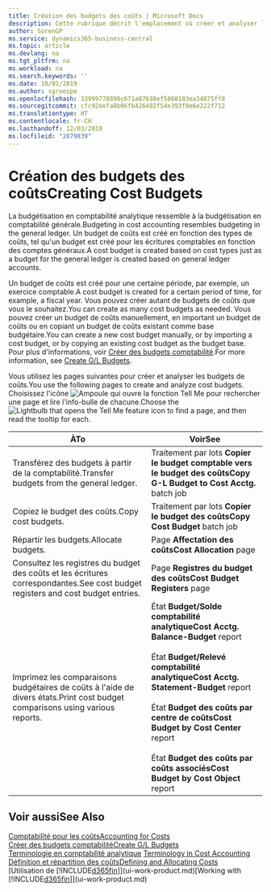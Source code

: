 ```yaml
---
title: Création des budgets des coûts | Microsoft Docs
description: Cette rubrique décrit l'emplacement où créer et analyser les budgets des coûts.
author: SorenGP
ms.service: dynamics365-business-central
ms.topic: article
ms.devlang: na
ms.tgt_pltfrm: na
ms.workload: na
ms.search.keywords: ''
ms.date: 10/01/2019
ms.author: sgroespe
ms.openlocfilehash: 33999778898c671a87638ef5868103ea34875ff8
ms.sourcegitcommit: cfc92eefa8b06fb426482f54e393f0e6e222f712
ms.translationtype: HT
ms.contentlocale: fr-CH
ms.lasthandoff: 12/03/2019
ms.locfileid: "2879839"
---
```

# <a name="creating-cost-budgets"></a><span data-ttu-id="9d7b9-103">Création des budgets des coûts</span><span class="sxs-lookup"><span data-stu-id="9d7b9-103">Creating Cost Budgets</span></span>
<span data-ttu-id="9d7b9-104">La budgétisation en comptabilité analytique ressemble à la budgétisation en comptabilité générale.</span><span class="sxs-lookup"><span data-stu-id="9d7b9-104">Budgeting in cost accounting resembles budgeting in the general ledger.</span></span> <span data-ttu-id="9d7b9-105">Un budget de coûts est créé en fonction des types de coûts, tel qu'un budget est créé pour les écritures comptables en fonction des comptes généraux.</span><span class="sxs-lookup"><span data-stu-id="9d7b9-105">A cost budget is created based on cost types just as a budget for the general ledger is created based on general ledger accounts.</span></span>  

<span data-ttu-id="9d7b9-106">Un budget de coûts est créé pour une certaine période, par exemple, un exercice comptable.</span><span class="sxs-lookup"><span data-stu-id="9d7b9-106">A cost budget is created for a certain period of time, for example, a fiscal year.</span></span> <span data-ttu-id="9d7b9-107">Vous pouvez créer autant de budgets de coûts que vous le souhaitez.</span><span class="sxs-lookup"><span data-stu-id="9d7b9-107">You can create as many cost budgets as needed.</span></span> <span data-ttu-id="9d7b9-108">Vous pouvez créer un budget de coûts manuellement, en important un budget de coûts ou en copiant un budget de coûts existant comme base budgétaire.</span><span class="sxs-lookup"><span data-stu-id="9d7b9-108">You can create a new cost budget manually, or by importing a cost budget, or by copying an existing cost budget as the budget base.</span></span> <span data-ttu-id="9d7b9-109">Pour plus d'informations, voir [Créer des budgets comptabilité](finance-how-create-budgets.md).</span><span class="sxs-lookup"><span data-stu-id="9d7b9-109">For more information, see [Create G/L Budgets](finance-how-create-budgets.md).</span></span>

<span data-ttu-id="9d7b9-110">Vous utilisez les pages suivantes pour créer et analyser les budgets de coûts.</span><span class="sxs-lookup"><span data-stu-id="9d7b9-110">You use the following pages to create and analyze cost budgets.</span></span> <span data-ttu-id="9d7b9-111">Choisissez l'icône ![Ampoule qui ouvre la fonction Tell Me](media/ui-search/search_small.png "Dites-moi ce que vous voulez faire") pour rechercher une page et lire l'info-bulle de chacune.</span><span class="sxs-lookup"><span data-stu-id="9d7b9-111">Choose the ![Lightbulb that opens the Tell Me feature](media/ui-search/search_small.png "Tell me what you want to do") icon to find a page, and then read the tooltip for each.</span></span>

|<span data-ttu-id="9d7b9-112">À</span><span class="sxs-lookup"><span data-stu-id="9d7b9-112">To</span></span>|<span data-ttu-id="9d7b9-113">Voir</span><span class="sxs-lookup"><span data-stu-id="9d7b9-113">See</span></span>|  
|--------|---------|  
|<span data-ttu-id="9d7b9-114">Transférez des budgets à partir de la comptabilité.</span><span class="sxs-lookup"><span data-stu-id="9d7b9-114">Transfer budgets from the general ledger.</span></span>|<span data-ttu-id="9d7b9-115">Traitement par lots **Copier le budget comptable vers le budget des coûts**</span><span class="sxs-lookup"><span data-stu-id="9d7b9-115">**Copy G-L Budget to Cost Acctg.** batch job</span></span>|  
|<span data-ttu-id="9d7b9-116">Copiez le budget des coûts.</span><span class="sxs-lookup"><span data-stu-id="9d7b9-116">Copy cost budgets.</span></span>|<span data-ttu-id="9d7b9-117">Traitement par lots **Copier le budget des coûts**</span><span class="sxs-lookup"><span data-stu-id="9d7b9-117">**Copy Cost Budget** batch job</span></span>|  
|<span data-ttu-id="9d7b9-118">Répartir les budgets.</span><span class="sxs-lookup"><span data-stu-id="9d7b9-118">Allocate budgets.</span></span>|<span data-ttu-id="9d7b9-119">Page **Affectation des coûts**</span><span class="sxs-lookup"><span data-stu-id="9d7b9-119">**Cost Allocation** page</span></span>|  
|<span data-ttu-id="9d7b9-120">Consultez les registres du budget des coûts et les écritures correspondantes.</span><span class="sxs-lookup"><span data-stu-id="9d7b9-120">See cost budget registers and cost budget entries.</span></span>|<span data-ttu-id="9d7b9-121">Page **Registres du budget des coûts**</span><span class="sxs-lookup"><span data-stu-id="9d7b9-121">**Cost Budget Registers** page</span></span>|  
|<span data-ttu-id="9d7b9-122">Imprimez les comparaisons budgétaires de coûts à l'aide de divers états.</span><span class="sxs-lookup"><span data-stu-id="9d7b9-122">Print cost budget comparisons using various reports.</span></span>|<span data-ttu-id="9d7b9-123">État **Budget/Solde comptabilité analytique**</span><span class="sxs-lookup"><span data-stu-id="9d7b9-123">**Cost Acctg. Balance-Budget** report</span></span><br /><br /> <span data-ttu-id="9d7b9-124">État **Budget/Relevé comptabilité analytique**</span><span class="sxs-lookup"><span data-stu-id="9d7b9-124">**Cost Acctg. Statement-Budget** report</span></span><br /><br /> <span data-ttu-id="9d7b9-125">État **Budget des coûts par centre de coûts**</span><span class="sxs-lookup"><span data-stu-id="9d7b9-125">**Cost Budget by Cost Center** report</span></span><br /><br /> <span data-ttu-id="9d7b9-126">État **Budget des coûts par coûts associés**</span><span class="sxs-lookup"><span data-stu-id="9d7b9-126">**Cost Budget by Cost Object** report</span></span>|  

## <a name="see-also"></a><span data-ttu-id="9d7b9-127">Voir aussi</span><span class="sxs-lookup"><span data-stu-id="9d7b9-127">See Also</span></span>  
[<span data-ttu-id="9d7b9-128">Comptabilité pour les coûts</span><span class="sxs-lookup"><span data-stu-id="9d7b9-128">Accounting for Costs</span></span>](finance-manage-cost-accounting.md)  
[<span data-ttu-id="9d7b9-129">Créer des budgets comptabilité</span><span class="sxs-lookup"><span data-stu-id="9d7b9-129">Create G/L Budgets</span></span>](finance-how-create-budgets.md)  
<span data-ttu-id="9d7b9-130">[Terminologie en comptabilité analytique](finance-terminology-in-cost-accounting.md) </span><span class="sxs-lookup"><span data-stu-id="9d7b9-130">[Terminology in Cost Accounting](finance-terminology-in-cost-accounting.md) </span></span>  
[<span data-ttu-id="9d7b9-131">Définition et répartition des coûts</span><span class="sxs-lookup"><span data-stu-id="9d7b9-131">Defining and Allocating Costs</span></span>](finance-define-and-allocate-costs.md)  
<span data-ttu-id="9d7b9-132">[Utilisation de [!INCLUDE[d365fin](includes/d365fin_md.md)]](ui-work-product.md)</span><span class="sxs-lookup"><span data-stu-id="9d7b9-132">[Working with [!INCLUDE[d365fin](includes/d365fin_md.md)]](ui-work-product.md)</span></span>
